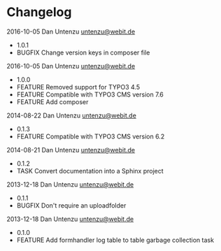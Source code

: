 Changelog
=========

2016-10-05 Dan Untenzu <untenzu@webit.de>

  * 1.0.1
  * BUGFIX Change version keys in composer file

2016-10-05 Dan Untenzu <untenzu@webit.de>

  * 1.0.0
  * FEATURE Removed support for TYPO3 4.5
  * FEATURE Compatible with TYPO3 CMS version 7.6
  * FEATURE Add composer

2014-08-22 Dan Untenzu <untenzu@webit.de>

  * 0.1.3
  * FEATURE Compatible with TYPO3 CMS version 6.2

2014-08-21 Dan Untenzu <untenzu@webit.de>

  * 0.1.2
  * TASK Convert documentation into a Sphinx project

2013-12-18 Dan Untenzu <untenzu@webit.de>

  * 0.1.1
  * BUGFIX Don't require an uploadfolder

2013-12-18 Dan Untenzu <untenzu@webit.de>

  * 0.1.0
  * FEATURE Add formhandler log table to table garbage collection task
